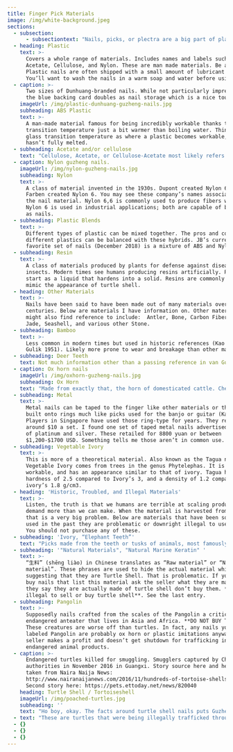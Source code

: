 ```yaml
---
title: Finger Pick Materials
image: /img/white-background.jpeg
sections:
  - subsection:
      - subsectiontext: "Nails, picks, or plectra are a big part of playing guzheng. The design and material change the sound the instrument produces. Below we will look at what materials guzheng nails are made of. Due to quality differences it is difficult to say that one material is better than any other but there are certain trends.\r\n\n\r\n\nMost modern finger picks are made either from a type of polymer (plastic) or turtle shell.  Both are relatively recent inventions. Master players spoke of playing without picks or using metal, bone, or ivory picks for much of their lives. Turtle shell came in to vogue because it is a hard material that polishes smooth, can be worked with relative ease, and is associated with concepts of luxury and artistry. Unfortunately so many sea turtles have been killed for their shells that the populations are in steep decline. If demand keeps up we won’t have turtles left. As members of this community we should use other materials for our nails. Thankfully, there are many choices.\r\n\n\r\n\nPlastics are a relatively new class of materials whose hardness, density, and workability can be customized. They are also far easier and cheaper to mass produce. They are less prone to wear than bamboo and lighter than stone.  They can be colored to any hue, stamped with meaningful symbols, or mixed with other materials to some interesting results.\r\n\n\r\n\nMetal is a choice as well, often coming with the advantage of being shaped into rings that one can wear without tape. Still other materials are possible as most any hard material can be used. Never before have guzheng players had this much choice!"
  - heading: Plastic
    text: >-
      Covers a whole range of materials. Includes names and labels such as ABS,
      Acetate, Cellulose, and Nylon. These are man made materials. Be aware:
      Plastic nails are often shipped with a small amount of lubricant on them.
      You’ll want to wash the nails in a warm soap and water before using them.
  - caption: >-
      Two sizes of Dunhuang-branded nails. While not particularly impressive,
      the blue backing card doubles as nail storage which is a nice touch.
    imageUrl: /img/plastic-dunhuang-guzheng-nails.jpg
    subheading: ABS Plastic
    text: >-
      A man-made material famous for being incredibly workable thanks to a glass
      transition temperature just a bit warmer than boiling water. Think of
      glass transition temperature as where a plastic becomes workable, but
      hasn’t fully melted.
  - subheading: Acetate and/or cellulose
    text: "Cellulose, Acetate, or Cellulose-Acetate most likely refers to nails made of an acetate of cellulose. Cellulose is a material that gives plants structure. It can either be extracted from plants or produced separate from them. We are used to referring to cellulose-derived materials as “plastic” - plastic wrap is one example. \r\n\n\r\n\nAcetate is a class of materials that all have a similar chemical composition. We often refer to them as “plastic” as well. Put the two words together and you get an acetate that is made from cellulose."
  - caption: Nylon guzheng nails.
    imageUrl: /img/nylon-guzheng-nails.jpg
    subheading: Nylon
    text: >-
      A class of material invented in the 1930s. Dupont created Nylon 6,6 and IG
      Farben created Nylon 6. You may see these company’s names associated with
      the nail material. Nylon 6,6 is commonly used to produce fibers while
      Nylon 6 is used in industrial applications; both are capable of being used
      as nails.
  - subheading: Plastic Blends
    text: >-
      Different types of plastic can be mixed together. The pros and cons of
      different plastics can be balanced with these hybrids. JB’s current
      favorite set of nails (December 2018) is a mixture of ABS and Nylon.
  - subheading: Resin
    text: >-
      A class of materials produced by plants for defense against disease and
      insects. Modern times see humans producing resins artificially. Resins
      start as a liquid that hardens into a solid. Resins are commonly used to
      mimic the appearance of turtle shell.
  - heading: Other Materials
    text: >-
      Nails have been said to have been made out of many materials over the
      centuries. Below are materials I have information on. Other materials you
      might also find reference to include:  Antler, Bone, Carbon Fiber, Glass,
      Jade, Seashell, and various other Stone.
  - subheading: Bamboo
    text: >-
      Less common in modern times but used in historic references (Kao 2003, van
      Gulik 1951). Likely more prone to wear and breakage than other materials.
  - subheading: Deer Teeth
    text: Not much information other than a passing reference in van Gulik 1951.
  - caption: Ox horn nails
    imageUrl: /img/oxhorn-guzheng-nails.jpg
    subheading: Ox Horn
    text: "Made from exactly that, the horn of domesticated cattle. Chemically similar to turtle shell, ox horn nails suffer from some limitations. They are regarded as inferior and thus, receive inferior craftsmanship. Ox horn nails are not always polished, leading to a surface that grips the strings. This unexpected resistance can slow a performer who is not ready for it. They have a reputation for cracking from extended use. \r\n\n\r\n\nEnriched, hardened, or otherwise treated horn should perform as well as turtle shell picks, but such nails are hard to find."
  - subheading: Metal
    text: >-
      Metal nails can be taped to the finger like other materials or they can be
      built onto rings much like picks used for the banjo or guitar (Kao 2003).
      Players in Singapore have used those ring-type for years. They retail for
      around $10 a set. I found one set of taped metal nails advertised as a mix
      of platinum and silver. These retailed for 8800 yuan or between
      $1,200-$1700 USD. Something tells me those aren’t in common use.
  - subheading: Vegetable Ivory
    text: >-
      This is more of a theoretical material. Also known as the Tagua nut,
      Vegetable Ivory comes from trees in the genus Phytelephas. It is hard,
      workable, and has an appearance similar to that of ivory. Tagua has a
      hardness of 2.5 compared to Ivory’s 3, and a density of 1.2 compared to
      ivory’s 1.8 g/cm3.
  - heading: 'Historic, Troubled, and Illegal Materials'
    text: >-
      Listen, the truth is that we humans are terrible at scaling production. We
      demand more than we can make. When the material is harvested from the wild
      that is a very big problem. Below are materials that have been so over
      used in the past they are problematic or downright illegal to use today.
      You should not purchase any of these.
  - subheading: 'Ivory, “Elephant Teeth”'
    text: "Picks made from the teeth or tusks of animals, most famously elephants. **DO NOT BUY THESE**. The ivory trade has led to the near destruction of elephants around the world. Laws have been passed in China, the US, and most other countries to stop the selling of elephant ivory. And yet, in 2018 I found “elephant teeth” nails for sale in a store. It was only one store out of several dozen that I visited but it was a disturbing reminder that they are still out there. Purchasing elephant ivory products is illegal. So is crossing borders with them.\r\n\n\r\n\nNow, I do have to say, the word “ivory” is a category covering more than the tusks of elephants. It is theoretically possible for ivory to be harvested from other animals but most don’t produce it in the right shape to be used for nails. (The elk of the American West grow two teeth of ivory, for example.) When you see “ivory”, assume that means elephant ivory. Don’t buy it."
  - subheading: '"Natural Materials", "Natural Marine Keratin" '
    text: >-
      “生料” (shēng liào) in Chinese translates as “Raw material” or “Natural
      material”. These phrases are used to hide the actual material while
      suggesting that they are Turtle Shell. That is problematic. If you want to
      buy nails that list this material ask the seller what they are made of. If
      they say they are actually made of turtle shell don’t buy them. **It’s
      illegal to sell or buy turtle shell**. See the last entry.
  - subheading: Pangolin
    text: >-
      Supposedly nails crafted from the scales of the Pangolin a critically
      endangered anteater that lives in Asia and Africa. **DO NOT BUY THESE**.
      These creatures are worse off than turtles. In fact, any nails you find
      labeled Pangolin are probably ox horn or plastic imitations anyways. The
      seller makes a profit and doesn’t get shutdown for trafficking in
      endangered animal products.
  - caption: >-
      Endangered turtles killed for smuggling. Smugglers captured by Chinese
      authorities in November 2016 in Guangxi. Story source here and here. Image
      taken from Naira Naija News:
      http://www.nairanaijanews.com/2016/11/hundreds-of-tortoise-shells-intercepted.html
      Second story here: https://pets.ettoday.net/news/820040
    heading: Turtle Shell / Tortoiseshell
    imageUrl: /img/poached-turtles.jpg
    subheading: ''
    text: "Ho boy, okay. The facts around turtle shell nails puts Guzheng Alive in a tight position. On the one hand the goal of this website is to provide exposure to the guzheng for English speakers. Turtle shell nails are factually part of that world.  On the other hand **you should not use turtle shell nails**. Turtle Shell or Tortoiseshell has been **illegal in the US since 1975 and in China since 1981** which are the years they joined the CITES convention. If law isn’t enough, turtle shell harvesting has [destroyed sea turtle populations](https://www.worldwildlife.org/pages/infographic-sea-turtles). Sea turtles cannot be raised like fish. Sustainable harvesting has proven impossible. Further, since sea turtles live as long as humans (80 years) harvesting naturally deceased turtles does not address current demands. Thankfully, nail makers are constantly coming up with new materials that offer a range of advantages. Do the world a favor and buy a different material.\r\n\n\r\n\nSo. With all that said let’s get on to the facts of turtle shell nails.\r\n\n\r\n\nTurtle Shell - 玳瑁 (dàimào), translates badly as “cockroach”, or slightly better as “natural jewels”. These are the shells of any one of 7 sea turtles. **DO NOT BUY THESE**.  Turtle shell became a trend in China because it is a hard material that polishes smooth, can be worked with relative ease, and is associated with concepts of luxury and artistry. It is less prone to wear and chipping than bamboo and lighter and easier to work than stone. Turtle shell have been used for many luxury items.\r\n\n\r\n\nBuying Turtle Shell nails is selfish. Other materials sound great, are cheaper, and are easier to find. If you buy turtle shell for how they look or their status then you are engaging in the worst form of vanity. No one can see them! You put them on the inside of your hands! You cover them in tape! \r\n\n\r\n\nNow I must warn you, below is a disturbing image. It’s important to see it."
  - text: "These are turtles that were being illegally trafficked through China. They were pulled from the wild and killed long before their 80 years were up. This type of ugliness has no place in a community devoted to such beauty as the guzheng provides. We have alternatives, we don’'t need to do this to these amazing creatures.\r\n\n\r\n\nThe longer people buy turtle products the greater the chance we'll drive them to extinction. No one will have them then. \r\n\n\r\n\nHigh quality plastics and ox horn provide a great sound. If you want something rare, get a set of vegetable ivory nails custom made for you by an artist. You’ll be the only player with them! But please, don’t buy turtle shell."
  - {}
  - {}
  - {}
---
```

